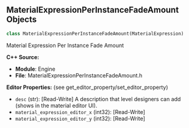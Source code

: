 ## MaterialExpressionPerInstanceFadeAmount Objects

```python
class MaterialExpressionPerInstanceFadeAmount(MaterialExpression)
```

Material Expression Per Instance Fade Amount

**C++ Source:**

- **Module**: Engine
- **File**: MaterialExpressionPerInstanceFadeAmount.h

**Editor Properties:** (see get_editor_property/set_editor_property)

- ``desc`` (str):  [Read-Write] A description that level designers can add (shows in the material editor UI).
- ``material_expression_editor_x`` (int32):  [Read-Write]
- ``material_expression_editor_y`` (int32):  [Read-Write]

<a id="unreal.MaterialExpressionPerInstanceRandom"></a>